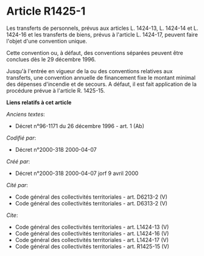 # Article R1425-1

Les transferts de personnels, prévus aux articles L. 1424-13, L. 1424-14 et L. 1424-16 et les transferts de biens, prévus à
l'article L. 1424-17, peuvent faire l'objet d'une convention unique. 

Cette convention ou, à défaut, des conventions séparées peuvent être conclues dès le 29 décembre 1996. 

Jusqu'à l'entrée en vigueur de la ou des conventions relatives aux transferts, une convention annuelle de financement fixe le
montant minimal des dépenses d'incendie et de secours. A défaut, il est fait application de la procédure prévue à l'article
R. 1425-15.

**Liens relatifs à cet article**

_Anciens textes_:

  - Décret n°96-1171 du 26 décembre 1996 - art. 1 (Ab)

_Codifié par_:

  - Décret n°2000-318 2000-04-07

_Créé par_:

  - Décret n°2000-318 2000-04-07 jorf 9 avril 2000

_Cité par_:

  - Code général des collectivités territoriales - art. D6213-2 (V)
  - Code général des collectivités territoriales - art. D6313-2 (V)

_Cite_:

  - Code général des collectivités territoriales - art. L1424-13 (V)
  - Code général des collectivités territoriales - art. L1424-16 (V)
  - Code général des collectivités territoriales - art. L1424-17 (V)
  - Code général des collectivités territoriales - art. R1425-15 (V)
